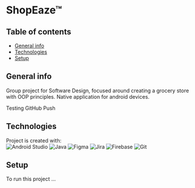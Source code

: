 # ShopEaze™

## Table of contents
* [General info](#general-info)
* [Technologies](#technologies)
* [Setup](#setup)

## General info
Group project for Software Design, focused around creating a grocery store with OOP principles.
Native application for android devices.

Testing GitHub Push
	
## Technologies
Project is created with: <br>
![Android Studio](https://img.shields.io/badge/Android%20Studio-3DDC84.svg?style=for-the-badge&logo=android-studio&logoColor=white) 
![Java](https://img.shields.io/badge/java-%23ED8B00.svg?style=for-the-badge&logo=openjdk&logoColor=white) 
![Figma](https://img.shields.io/badge/figma-%23F24E1E.svg?style=for-the-badge&logo=figma&logoColor=white) 
![Jira](https://img.shields.io/badge/jira-%230A0FFF.svg?style=for-the-badge&logo=jira&logoColor=white) 
![Firebase](https://img.shields.io/badge/Firebase-039BE5?style=for-the-badge&logo=Firebase&logoColor=white) 
![Git](https://img.shields.io/badge/git-%23F05033.svg?style=for-the-badge&logo=git&logoColor=white) 

## Setup
To run this project ...